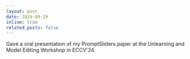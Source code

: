 ```yaml
---
layout: post
date: 2024-09-29
inline: true
related_posts: false
---
```


Gave a oral presentation of my PromptSliders paper at the Unlearning and Model Editing Workshop in ECCV'24.
